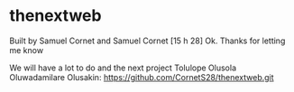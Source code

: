 # thenextweb

Built by Samuel Cornet and Samuel Cornet [15 h 28]
Ok. Thanks for letting me know

We will have a lot to do and the next project Tolulope Olusola Oluwadamilare Olusakin:
 https://github.com/CornetS28/thenextweb.git
